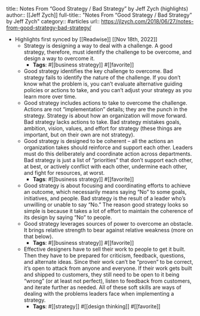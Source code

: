 title:: Notes From “Good Strategy / Bad Strategy” by Jeff Zych (highlights)
author:: [[Jeff Zych]]
full-title:: "Notes From “Good Strategy / Bad Strategy” by Jeff Zych"
category:: #articles
url:: https://jlzych.com/2018/06/27/notes-from-good-strategy-bad-strategy/

- Highlights first synced by [[Readwise]] [[Nov 18th, 2022]]
	- Strategy is designing a way to deal with a challenge. A good strategy, therefore, must identify the challenge to be overcome, and design a way to overcome it.
		- **Tags**: #[[business strategy]] #[[favorite]]
	- Good strategy identifies the key challenge to overcome. Bad strategy fails to identify the nature of the challenge. If you don’t know what the problem is, you can’t evaluate alternative guiding policies or actions to take, and you can’t adjust your strategy as you learn more over time.
	- Good strategy includes actions to take to overcome the challenge. Actions are not “implementation” details; they are the punch in the strategy. Strategy is about how an organization will move forward. Bad strategy lacks actions to take. Bad strategy mistakes goals, ambition, vision, values, and effort for strategy (these things are important, but on their own are not strategy).
	- Good strategy is designed to be coherent – all the actions an organization takes should reinforce and support each other. Leaders must do this deliberately and coordinate action across departments. Bad strategy is just a list of “priorities” that don’t support each other, at best, or actively conflict with each other, undermine each other, and fight for resources, at worst.
		- **Tags**: #[[business strategy]] #[[favorite]]
	- Good strategy is about focusing and coordinating efforts to achieve an outcome, which necessarily means saying “No” to some goals, initiatives, and people. Bad strategy is the result of a leader who’s unwilling or unable to say “No.” The reason good strategy looks so simple is because it takes a lot of effort to maintain the coherence of its design by saying “No” to people.
	- Good strategy leverages sources of power to overcome an obstacle. It brings relative strength to bear against relative weakness (more on that below).
		- **Tags**: #[[business strategy]] #[[favorite]]
	- Effective designers have to sell their work to people to get it built. Then they have to be prepared for criticism, feedback, questions, and alternate ideas. Since their work can’t be “proven” to be correct, it’s open to attack from anyone and everyone. If their work gets built and shipped to customers, they still need to be open to it being “wrong” (or at least not perfect), listen to feedback from customers, and iterate further as needed. All of these soft skills are ways of dealing with the problems leaders face when implementing a strategy.
		- **Tags**: #[[strategy]] #[[design thinking]] #[[favorite]]